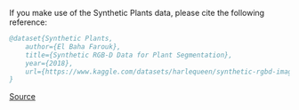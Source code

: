 If you make use of the Synthetic Plants data, please cite the following reference:

``` bibtex 
@dataset{Synthetic Plants,
	author={El Baha Farouk},
	title={Synthetic RGB-D Data for Plant Segmentation},
	year={2018},
	url={https://www.kaggle.com/datasets/harlequeen/synthetic-rgbd-images-of-plants}
}
```

[Source](https://www.kaggle.com/datasets/harlequeen/synthetic-rgbd-images-of-plants)